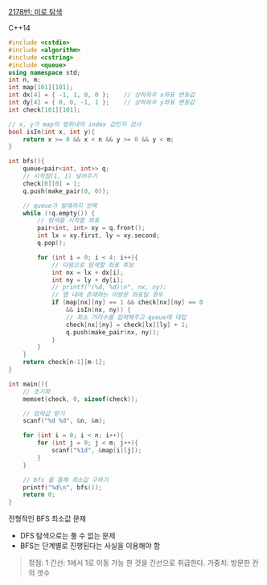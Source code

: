 
[2178번: 미로 탐색](https://www.acmicpc.net/problem/2178)

C++14
```c++
#include <cstdio>
#include <algorithm>
#include <cstring>
#include <queue>
using namespace std;
int n, m;
int map[101][101];
int dx[4] = { -1, 1, 0, 0 };	// 상하좌우 x좌표 변동값
int dy[4] = { 0, 0, -1, 1 };	// 상하좌우 y좌표 변동값
int check[101][101];

// x, y가 map의 범위내의 index 값인지 검사
bool isIn(int x, int y){
	return x >= 0 && x < n && y >= 0 && y < m;
}

int bfs(){
	queue<pair<int, int>> q;
	// 시작점(1, 1) 넣어주기
	check[0][0] = 1;
	q.push(make_pair(0, 0));

	// queue가 빌때까지 반복
	while (!q.empty()) {
		// 탐색을 시작할 좌표
		pair<int, int> xy = q.front();
		int lx = xy.first, ly = xy.second;
		q.pop();

		for (int i = 0; i < 4; i++){
			// 다음으로 탐색할 좌표 후보
			int nx = lx + dx[i];
			int ny = ly + dy[i];
			// printf("(%d, %d)\n", nx, ny);
			// 맵 내에 존재하는 미방문 좌표일 경우
			if (map[nx][ny] == 1 && check[nx][ny] == 0 
				&& isIn(nx, ny)) {
				// 최소 거리수를 입력해주고 queue에 대입
				check[nx][ny] = check[lx][ly] + 1;
				q.push(make_pair(nx, ny));
			}
		}
	}
	return check[n-1][m-1];
}

int main(){
	// 초기화
	memset(check, 0, sizeof(check));

	// 입력값 받기
	scanf("%d %d", &n, &m);

	for (int i = 0; i < n; i++){
		for (int j = 0; j < m; j++){
			scanf("%1d", &map[i][j]);
		}
	}

	// bfs 를 통해 최소값 구하기
	printf("%d\n", bfs());
	return 0;
}
```
전형적인 BFS 최소값 문제
* DFS 탐색으로는 풀 수 없는 문제
* BFS는 단계별로 진행된다는 사실을 이용해야 함

>정점: 1
>간선: 1에서 1로 이동 가능 한 것을 간선으로 취급한다.
>가중치: 방문한 칸의 갯수
<!--stackedit_data:
eyJoaXN0b3J5IjpbLTE0NDQ4NDI4NjAsMTMxMjU2MTUxOF19
-->
